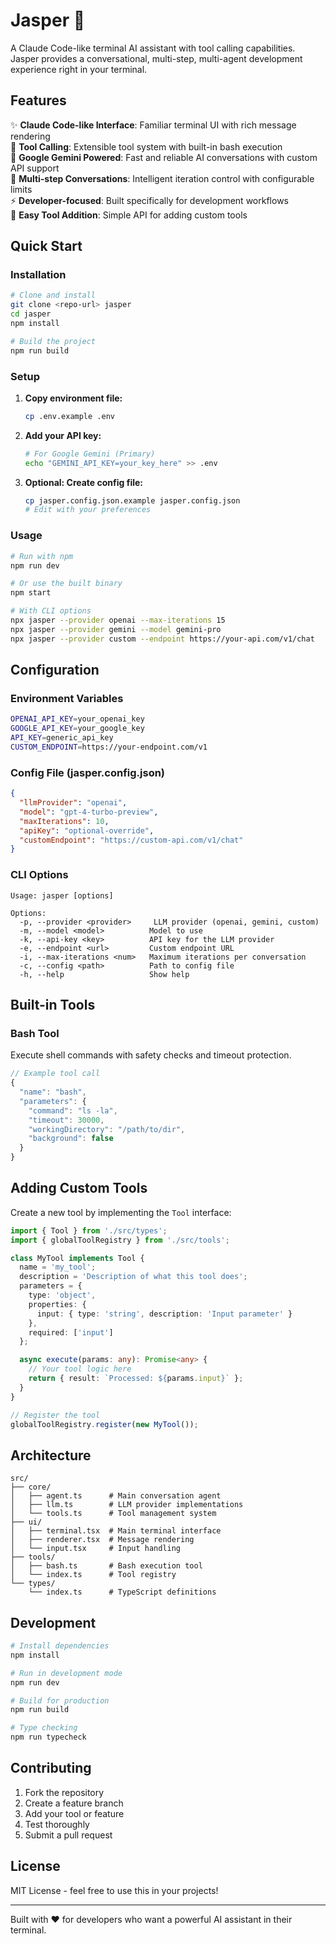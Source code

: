 # Jasper 🚀

A Claude Code-like terminal AI assistant with tool calling capabilities. Jasper provides a conversational, multi-step, multi-agent development experience right in your terminal.

## Features

✨ **Claude Code-like Interface**: Familiar terminal UI with rich message rendering  
🔧 **Tool Calling**: Extensible tool system with built-in bash execution  
🧠 **Google Gemini Powered**: Fast and reliable AI conversations with custom API support  
🔄 **Multi-step Conversations**: Intelligent iteration control with configurable limits  
⚡ **Developer-focused**: Built specifically for development workflows  
🎯 **Easy Tool Addition**: Simple API for adding custom tools  

## Quick Start

### Installation

```bash
# Clone and install
git clone <repo-url> jasper
cd jasper
npm install

# Build the project
npm run build
```

### Setup

1. **Copy environment file:**
   ```bash
   cp .env.example .env
   ```

2. **Add your API key:**
   ```bash
   # For Google Gemini (Primary)
   echo "GEMINI_API_KEY=your_key_here" >> .env
   ```

3. **Optional: Create config file:**
   ```bash
   cp jasper.config.json.example jasper.config.json
   # Edit with your preferences
   ```

### Usage

```bash
# Run with npm
npm run dev

# Or use the built binary
npm start

# With CLI options
npx jasper --provider openai --max-iterations 15
npx jasper --provider gemini --model gemini-pro
npx jasper --provider custom --endpoint https://your-api.com/v1/chat
```

## Configuration

### Environment Variables

```bash
OPENAI_API_KEY=your_openai_key
GOOGLE_API_KEY=your_google_key  
API_KEY=generic_api_key
CUSTOM_ENDPOINT=https://your-endpoint.com/v1
```

### Config File (jasper.config.json)

```json
{
  "llmProvider": "openai",
  "model": "gpt-4-turbo-preview", 
  "maxIterations": 10,
  "apiKey": "optional-override",
  "customEndpoint": "https://custom-api.com/v1/chat"
}
```

### CLI Options

```
Usage: jasper [options]

Options:
  -p, --provider <provider>     LLM provider (openai, gemini, custom)
  -m, --model <model>          Model to use
  -k, --api-key <key>          API key for the LLM provider  
  -e, --endpoint <url>         Custom endpoint URL
  -i, --max-iterations <num>   Maximum iterations per conversation
  -c, --config <path>          Path to config file
  -h, --help                   Show help
```

## Built-in Tools

### Bash Tool
Execute shell commands with safety checks and timeout protection.

```typescript
// Example tool call
{
  "name": "bash",
  "parameters": {
    "command": "ls -la",
    "timeout": 30000,
    "workingDirectory": "/path/to/dir",
    "background": false
  }
}
```

## Adding Custom Tools

Create a new tool by implementing the `Tool` interface:

```typescript
import { Tool } from './src/types';
import { globalToolRegistry } from './src/tools';

class MyTool implements Tool {
  name = 'my_tool';
  description = 'Description of what this tool does';
  parameters = {
    type: 'object',
    properties: {
      input: { type: 'string', description: 'Input parameter' }
    },
    required: ['input']
  };

  async execute(params: any): Promise<any> {
    // Your tool logic here
    return { result: `Processed: ${params.input}` };
  }
}

// Register the tool
globalToolRegistry.register(new MyTool());
```

## Architecture

```
src/
├── core/
│   ├── agent.ts      # Main conversation agent  
│   ├── llm.ts        # LLM provider implementations
│   └── tools.ts      # Tool management system
├── ui/
│   ├── terminal.tsx  # Main terminal interface
│   ├── renderer.tsx  # Message rendering
│   └── input.tsx     # Input handling
├── tools/
│   ├── bash.ts       # Bash execution tool
│   └── index.ts      # Tool registry
└── types/
    └── index.ts      # TypeScript definitions
```

## Development

```bash
# Install dependencies
npm install

# Run in development mode
npm run dev

# Build for production  
npm run build

# Type checking
npm run typecheck
```

## Contributing

1. Fork the repository
2. Create a feature branch
3. Add your tool or feature
4. Test thoroughly
5. Submit a pull request

## License

MIT License - feel free to use this in your projects!

---

Built with ❤️ for developers who want a powerful AI assistant in their terminal.